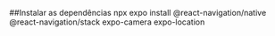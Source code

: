 ##Instalar as dependências
npx expo install @react-navigation/native @react-navigation/stack expo-camera expo-location

